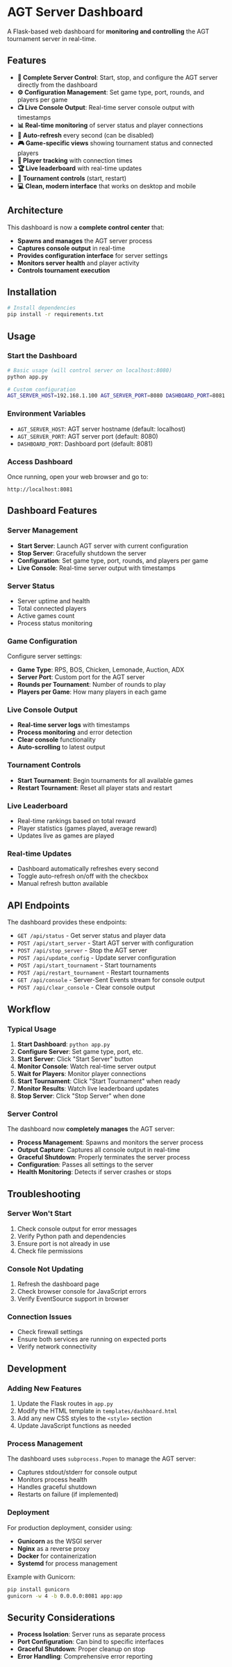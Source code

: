 # AGT Server Dashboard

A Flask-based web dashboard for **monitoring and controlling** the AGT tournament server in real-time.

## Features

- **🚀 Complete Server Control**: Start, stop, and configure the AGT server directly from the dashboard
- **⚙️ Configuration Management**: Set game type, port, rounds, and players per game
- **📺 Live Console Output**: Real-time server console output with timestamps
- **📊 Real-time monitoring** of server status and player connections
- **🔄 Auto-refresh** every second (can be disabled)
- **🎮 Game-specific views** showing tournament status and connected players
- **👥 Player tracking** with connection times
- **🏆 Live leaderboard** with real-time updates
- **🎯 Tournament controls** (start, restart)
- **💻 Clean, modern interface** that works on desktop and mobile

## Architecture

This dashboard is now a **complete control center** that:

- **Spawns and manages** the AGT server process
- **Captures console output** in real-time
- **Provides configuration interface** for server settings
- **Monitors server health** and player activity
- **Controls tournament execution**

## Installation

```bash
# Install dependencies
pip install -r requirements.txt
```

## Usage

### Start the Dashboard

```bash
# Basic usage (will control server on localhost:8080)
python app.py

# Custom configuration
AGT_SERVER_HOST=192.168.1.100 AGT_SERVER_PORT=8080 DASHBOARD_PORT=8081 python app.py
```

### Environment Variables

- `AGT_SERVER_HOST`: AGT server hostname (default: localhost)
- `AGT_SERVER_PORT`: AGT server port (default: 8080)
- `DASHBOARD_PORT`: Dashboard port (default: 8081)

### Access Dashboard

Once running, open your web browser and go to:

```
http://localhost:8081
```

## Dashboard Features

### Server Management
- **Start Server**: Launch AGT server with current configuration
- **Stop Server**: Gracefully shutdown the server
- **Configuration**: Set game type, port, rounds, and players per game
- **Live Console**: Real-time server output with timestamps

### Server Status
- Server uptime and health
- Total connected players
- Active games count
- Process status monitoring

### Game Configuration
Configure server settings:
- **Game Type**: RPS, BOS, Chicken, Lemonade, Auction, ADX
- **Server Port**: Custom port for the AGT server
- **Rounds per Tournament**: Number of rounds to play
- **Players per Game**: How many players in each game

### Live Console Output
- **Real-time server logs** with timestamps
- **Process monitoring** and error detection
- **Clear console** functionality
- **Auto-scrolling** to latest output

### Tournament Controls
- **Start Tournament**: Begin tournaments for all available games
- **Restart Tournament**: Reset all player stats and restart

### Live Leaderboard
- Real-time rankings based on total reward
- Player statistics (games played, average reward)
- Updates live as games are played

### Real-time Updates
- Dashboard automatically refreshes every second
- Toggle auto-refresh on/off with the checkbox
- Manual refresh button available

## API Endpoints

The dashboard provides these endpoints:

- `GET /api/status` - Get server status and player data
- `POST /api/start_server` - Start AGT server with configuration
- `POST /api/stop_server` - Stop the AGT server
- `POST /api/update_config` - Update server configuration
- `POST /api/start_tournament` - Start tournaments
- `POST /api/restart_tournament` - Restart tournaments
- `GET /api/console` - Server-Sent Events stream for console output
- `POST /api/clear_console` - Clear console output

## Workflow

### Typical Usage

1. **Start Dashboard**: `python app.py`
2. **Configure Server**: Set game type, port, etc.
3. **Start Server**: Click "Start Server" button
4. **Monitor Console**: Watch real-time server output
5. **Wait for Players**: Monitor player connections
6. **Start Tournament**: Click "Start Tournament" when ready
7. **Monitor Results**: Watch live leaderboard updates
8. **Stop Server**: Click "Stop Server" when done

### Server Control

The dashboard now **completely manages** the AGT server:

- **Process Management**: Spawns and monitors the server process
- **Output Capture**: Captures all console output in real-time
- **Graceful Shutdown**: Properly terminates the server process
- **Configuration**: Passes all settings to the server
- **Health Monitoring**: Detects if server crashes or stops

## Troubleshooting

### Server Won't Start
1. Check console output for error messages
2. Verify Python path and dependencies
3. Ensure port is not already in use
4. Check file permissions

### Console Not Updating
1. Refresh the dashboard page
2. Check browser console for JavaScript errors
3. Verify EventSource support in browser

### Connection Issues
- Check firewall settings
- Ensure both services are running on expected ports
- Verify network connectivity

## Development

### Adding New Features
1. Update the Flask routes in `app.py`
2. Modify the HTML template in `templates/dashboard.html`
3. Add any new CSS styles to the `<style>` section
4. Update JavaScript functions as needed

### Process Management
The dashboard uses `subprocess.Popen` to manage the AGT server:
- Captures stdout/stderr for console output
- Monitors process health
- Handles graceful shutdown
- Restarts on failure (if implemented)

### Deployment
For production deployment, consider using:
- **Gunicorn** as the WSGI server
- **Nginx** as a reverse proxy
- **Docker** for containerization
- **Systemd** for process management

Example with Gunicorn:
```bash
pip install gunicorn
gunicorn -w 4 -b 0.0.0.0:8081 app:app
```

## Security Considerations

- **Process Isolation**: Server runs as separate process
- **Port Configuration**: Can bind to specific interfaces
- **Graceful Shutdown**: Proper cleanup on stop
- **Error Handling**: Comprehensive error reporting

